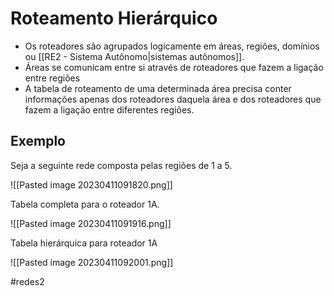 
# Roteamento Hierárquico

- Os roteadores são agrupados logicamente em áreas, regiões, domínios ou [[RE2 - Sistema Autônomo|sistemas autônomos]].
- Áreas se comunicam entre si através de roteadores que fazem a ligação entre regiões
- A tabela de roteamento de uma determinada área precisa conter informações apenas dos roteadores daquela área e dos roteadores que fazem a ligação entre diferentes regiões.

## Exemplo

Seja a seguinte rede composta pelas regiões de 1  a 5.

![[Pasted image 20230411091820.png]]

Tabela completa para o roteador 1A.

![[Pasted image 20230411091916.png]]

Tabela hierárquica para roteador 1A

![[Pasted image 20230411092001.png]]



#redes2

